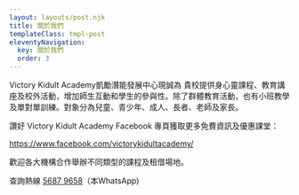 ```yaml
---
layout: layouts/post.njk
title: 關於我們
templateClass: tmpl-post
eleventyNavigation:
  key: 關於我們
  order: 3
---
```

Victory Kidult Academy凱勵潛能發展中心現誠為 貴校提供身心靈課程、教育講座及校外活動，增加師生互動和學生的參與性。除了群體教育活動，也有小班教學及單對單訓練。對象分為兒童、青少年、成人、長者、老師及家長。

讚好 Victory Kidult Academy Facebook  專頁獲取更多免費資訊及優惠課堂：

[https://www.facebook.com/victorykidultacademy/ ](https://www.facebook.com/victorykidultacademy/)

歡迎各大機構合作舉辦不同類型的課程及租借場地。

查詢熱線 [5687 9658](https://wa.me/85256879658)（本WhatsApp)

